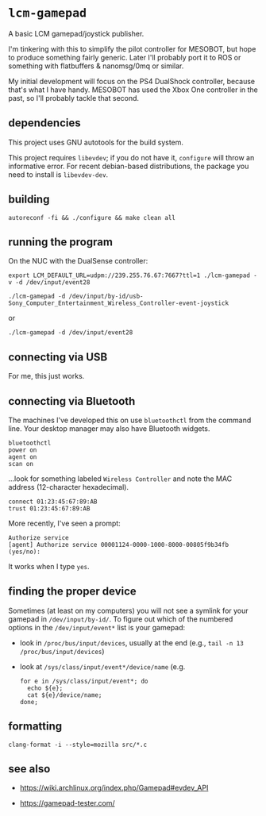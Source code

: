 `lcm-gamepad`
=============

A basic LCM gamepad/joystick publisher.

I'm tinkering with this to simplify the pilot controller for MESOBOT, but
hope to produce something fairly generic. Later I'll probably port it to ROS
or something with flatbuffers & nanomsg/0mq or similar.

My initial development will focus on the PS4 DualShock controller, because
that's what I have handy. MESOBOT has used the Xbox One controller in the
past, so I'll probably tackle that second.

dependencies
------------

This project uses GNU autotools for the build system.

This project requires `libevdev`; if you do not have it, `configure` will throw an informative error. For recent debian-based distributions, the package you need to install is `libevdev-dev`.

building
--------
```
autoreconf -fi && ./configure && make clean all
```

running the program
-------------------

On the NUC with the DualSense controller:

```
export LCM_DEFAULT_URL=udpm://239.255.76.67:7667?ttl=1 ./lcm-gamepad -v -d /dev/input/event28

```

```
./lcm-gamepad -d /dev/input/by-id/usb-Sony_Computer_Entertainment_Wireless_Controller-event-joystick
```

or

```
./lcm-gamepad -d /dev/input/event28
```

connecting via USB
------------------

For me, this just works.

connecting via Bluetooth
------------------------

The machines I've developed this on use `bluetoothctl` from the command
line. Your desktop manager may also have Bluetooth widgets.

```
bluetoothctl
power on
agent on
scan on
```

...look for something labeled `Wireless Controller` and note the MAC address
(12-character hexadecimal).

```
connect 01:23:45:67:89:AB
trust 01:23:45:67:89:AB
```

More recently, I've seen a prompt:

```
Authorize service
[agent] Authorize service 00001124-0000-1000-8000-00805f9b34fb (yes/no):
```

It works when I type `yes`.


finding the proper device
-------------------------

Sometimes (at least on my computers) you will not see a symlink for your
gamepad in `/dev/input/by-id/`. To figure out which of the numbered options
in the `/dev/input/event*` list is your gamepad:

- look in `/proc/bus/input/devices`, usually at the end (e.g.,
  `tail -n 13 /proc/bus/input/devices`)

- look at `/sys/class/input/event*/device/name` (e.g.
  ```
  for e in /sys/class/input/event*; do 
    echo ${e};
    cat ${e}/device/name;
  done;
  ```

formatting
----------

```
clang-format -i --style=mozilla src/*.c
```

see also
--------

- https://wiki.archlinux.org/index.php/Gamepad#evdev_API

- https://gamepad-tester.com/



